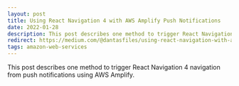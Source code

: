 ```yaml
---
layout: post
title: Using React Navigation 4 with AWS Amplify Push Notifications
date: 2022-01-28
description: This post describes one method to trigger React Navigation 4 navigation from push notifications using AWS Amplify.
redirect: https://medium.com/@dantasfiles/using-react-navigation-with-aws-amplify-push-notifications-d6683641922f
tags: amazon-web-services
---
```


This post describes one method to trigger React Navigation 4 navigation from push notifications using AWS Amplify.
